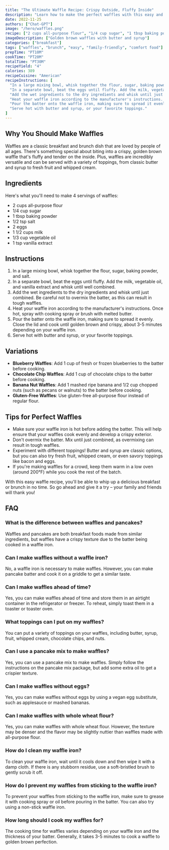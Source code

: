```yaml
---
title: "The Ultimate Waffle Recipe: Crispy Outside, Fluffy Inside"
description: "Learn how to make the perfect waffles with this easy and delicious recipe. Crispy on the outside, fluffy on the inside, these waffles are a crowd-pleaser for breakfast or brunch!"
date: 2022-11-25 
authors: ["Chat-GPT"]
image: "/hero/waffles.png"
recipe: ["2 cups all-purpose flour", "1/4 cup sugar", "1 tbsp baking powder", "1/2 tsp salt", "2 eggs", "1 1/2 cups milk", "1/3 cup vegetable oil", "1 tsp vanilla extract"]
imageDescription: ["Golden brown waffles with butter and syrup"]
categories: ["breakfast"]
tags: ["waffles", "brunch", "easy", "family-friendly", "comfort food"]
prepTime: "PT10M"
cookTime: "PT20M"
totalTime: "PT30M"
recipeYield: "4"
calories: 389
recipeCuisine: "American"
recipeInstructions: [
  "In a large mixing bowl, whisk together the flour, sugar, baking powder, and salt.",
  "In a separate bowl, beat the eggs until fluffy. Add the milk, vegetable oil, and vanilla extract and whisk until well combined.",
  "Add the wet ingredients to the dry ingredients and whisk until just combined. Be careful not to overmix the batter, as this can result in tough waffles.",
  "Heat your waffle iron according to the manufacturer's instructions. Once hot, spray with cooking spray or brush with melted butter.",
  "Pour the batter onto the waffle iron, making sure to spread it evenly. Close the lid and cook until golden brown and crispy, about 3-5 minutes depending on your waffle iron.",
  "Serve hot with butter and syrup, or your favorite toppings."
]
---
```


## Why You Should Make Waffles

Waffles are a classic breakfast and brunch dish that are loved by people of all ages. There's something special about biting into a crispy, golden brown waffle that's fluffy and tender on the inside. Plus, waffles are incredibly versatile and can be served with a variety of toppings, from classic butter and syrup to fresh fruit and whipped cream.

## Ingredients

Here's what you'll need to make 4 servings of waffles:

- 2 cups all-purpose flour
- 1/4 cup sugar
- 1 tbsp baking powder
- 1/2 tsp salt
- 2 eggs
- 1 1/2 cups milk
- 1/3 cup vegetable oil
- 1 tsp vanilla extract

## Instructions

1. In a large mixing bowl, whisk together the flour, sugar, baking powder, and salt.
2. In a separate bowl, beat the eggs until fluffy. Add the milk, vegetable oil, and vanilla extract and whisk until well combined.
3. Add the wet ingredients to the dry ingredients and whisk until just combined. Be careful not to overmix the batter, as this can result in tough waffles.
4. Heat your waffle iron according to the manufacturer's instructions. Once hot, spray with cooking spray or brush with melted butter.
5. Pour the batter onto the waffle iron, making sure to spread it evenly. Close the lid and cook until golden brown and crispy, about 3-5 minutes depending on your waffle iron.
6. Serve hot with butter and syrup, or your favorite toppings.

## Variations

- **Blueberry Waffles**: Add 1 cup of fresh or frozen blueberries to the batter before cooking.
- **Chocolate Chip Waffles**: Add 1 cup of chocolate chips to the batter before cooking.
- **Banana Nut Waffles**: Add 1 mashed ripe banana and 1/2 cup chopped nuts (such as pecans or walnuts) to the batter before cooking.
- **Gluten-Free Waffles**: Use gluten-free all-purpose flour instead of regular flour.

## Tips for Perfect Waffles

- Make sure your waffle iron is hot before adding the batter. This will help ensure that your waffles cook evenly and develop a crispy exterior.
- Don't overmix the batter. Mix until just combined, as overmixing can result in tough waffles.
- Experiment with different toppings! Butter and syrup are classic options, but you can also try fresh fruit, whipped cream, or even savory toppings like bacon and eggs.
- If you're making waffles for a crowd, keep them warm in a low oven (around 200°F) while you cook the rest of the batch.

With this easy waffle recipe, you'll be able to whip up a delicious breakfast or brunch in no time. So go ahead and give it a try – your family and friends will thank you!

## FAQ

### What is the difference between waffles and pancakes?

Waffles and pancakes are both breakfast foods made from similar ingredients, but waffles have a crispy texture due to the batter being cooked in a waffle iron.

### Can I make waffles without a waffle iron?

No, a waffle iron is necessary to make waffles. However, you can make pancake batter and cook it on a griddle to get a similar taste.

### Can I make waffles ahead of time?

Yes, you can make waffles ahead of time and store them in an airtight container in the refrigerator or freezer. To reheat, simply toast them in a toaster or toaster oven.

### What toppings can I put on my waffles?

You can put a variety of toppings on your waffles, including butter, syrup, fruit, whipped cream, chocolate chips, and nuts.

### Can I use a pancake mix to make waffles?

Yes, you can use a pancake mix to make waffles. Simply follow the instructions on the pancake mix package, but add some extra oil to get a crispier texture.

### Can I make waffles without eggs?

Yes, you can make waffles without eggs by using a vegan egg substitute, such as applesauce or mashed bananas.

### Can I make waffles with whole wheat flour?

Yes, you can make waffles with whole wheat flour. However, the texture may be denser and the flavor may be slightly nuttier than waffles made with all-purpose flour.

### How do I clean my waffle iron?

To clean your waffle iron, wait until it cools down and then wipe it with a damp cloth. If there is any stubborn residue, use a soft-bristled brush to gently scrub it off.

### How do I prevent my waffles from sticking to the waffle iron?

To prevent your waffles from sticking to the waffle iron, make sure to grease it with cooking spray or oil before pouring in the batter. You can also try using a non-stick waffle iron.

### How long should I cook my waffles for?

The cooking time for waffles varies depending on your waffle iron and the thickness of your batter. Generally, it takes 3-5 minutes to cook a waffle to golden brown perfection.